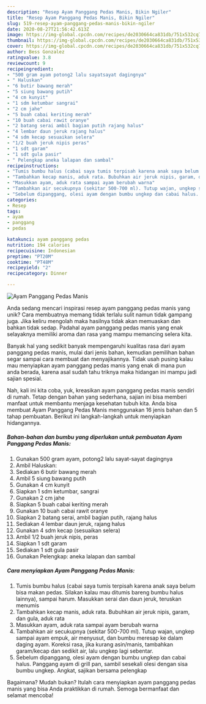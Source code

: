 ```yaml
---
description: "Resep Ayam Panggang Pedas Manis, Bikin Ngiler"
title: "Resep Ayam Panggang Pedas Manis, Bikin Ngiler"
slug: 519-resep-ayam-panggang-pedas-manis-bikin-ngiler
date: 2020-08-27T21:56:42.613Z
image: https://img-global.cpcdn.com/recipes/de2030664ca831db/751x532cq70/ayam-panggang-pedas-manis-foto-resep-utama.jpg
thumbnail: https://img-global.cpcdn.com/recipes/de2030664ca831db/751x532cq70/ayam-panggang-pedas-manis-foto-resep-utama.jpg
cover: https://img-global.cpcdn.com/recipes/de2030664ca831db/751x532cq70/ayam-panggang-pedas-manis-foto-resep-utama.jpg
author: Bess Gonzalez
ratingvalue: 3.8
reviewcount: 9
recipeingredient:
- "500 gram ayam potong2 lalu sayatsayat dagingnya"
- " Haluskan"
- "6 butir bawang merah"
- "5 siung bawang putih"
- "4 cm kunyit"
- "1 sdm ketumbar sangrai"
- "2 cm jahe"
- "5 buah cabai keriting merah"
- "10 buah cabai rawit oranye"
- "2 batang serai ambil bagian putih rajang halus"
- "4 lembar daun jeruk rajang halus"
- "4 sdm kecap sesuaikan selera"
- "1/2 buah jeruk nipis peras"
- "1 sdt garam"
- "1 sdt gula pasir"
- " Pelengkap aneka lalapan dan sambal"
recipeinstructions:
- "Tumis bumbu halus (cabai saya tumis terpisah karena anak saya belum bisa makan pedas. Silakan kalau mau ditumis bareng bumbu halus lainnya), sampai harum. Masukkan serai dan daun jeruk, teruskan menumis"
- "Tambahkan kecap manis, aduk rata. Bubuhkan air jeruk nipis, garam, dan gula, aduk rata"
- "Masukkan ayam, aduk rata sampai ayam berubah warna"
- "Tambahkan air secukupnya (sekitar 500-700 ml). Tutup wajan, ungkep sampai ayam empuk, air menyusut, dan bumbu meresap ke dalam daging ayam. Koreksi rasa, jika kurang asin/manis, tambahkan garam/kecap dan sedikit air, lalu ungkep lagi sebentar."
- "Sebelum dipanggang, olesi ayam dengan bumbu ungkep dan cabai halus. Panggang ayam di grill pan, sambil sesekali olesi dengan sisa bumbu ungkep. Angkat, sajikan bersama pelengkap"
categories:
- Resep
tags:
- ayam
- panggang
- pedas

katakunci: ayam panggang pedas 
nutrition: 194 calories
recipecuisine: Indonesian
preptime: "PT20M"
cooktime: "PT48M"
recipeyield: "2"
recipecategory: Dinner

---
```



![Ayam Panggang Pedas Manis](https://img-global.cpcdn.com/recipes/de2030664ca831db/751x532cq70/ayam-panggang-pedas-manis-foto-resep-utama.jpg)

Anda sedang mencari inspirasi resep ayam panggang pedas manis yang unik? Cara membuatnya memang tidak terlalu sulit namun tidak gampang juga. Jika keliru mengolah maka hasilnya tidak akan memuaskan dan bahkan tidak sedap. Padahal ayam panggang pedas manis yang enak selayaknya memiliki aroma dan rasa yang mampu memancing selera kita.



Banyak hal yang sedikit banyak mempengaruhi kualitas rasa dari ayam panggang pedas manis, mulai dari jenis bahan, kemudian pemilihan bahan segar sampai cara membuat dan menyajikannya. Tidak usah pusing kalau mau menyiapkan ayam panggang pedas manis yang enak di mana pun anda berada, karena asal sudah tahu triknya maka hidangan ini mampu jadi sajian spesial.


Nah, kali ini kita coba, yuk, kreasikan ayam panggang pedas manis sendiri di rumah. Tetap dengan bahan yang sederhana, sajian ini bisa memberi manfaat untuk membantu menjaga kesehatan tubuh kita. Anda bisa membuat Ayam Panggang Pedas Manis menggunakan 16 jenis bahan dan 5 tahap pembuatan. Berikut ini langkah-langkah untuk menyiapkan hidangannya.

<!--inarticleads1-->

##### Bahan-bahan dan bumbu yang diperlukan untuk pembuatan Ayam Panggang Pedas Manis:

1. Gunakan 500 gram ayam, potong2 lalu sayat-sayat dagingnya
1. Ambil  Haluskan:
1. Sediakan 6 butir bawang merah
1. Ambil 5 siung bawang putih
1. Gunakan 4 cm kunyit
1. Siapkan 1 sdm ketumbar, sangrai
1. Gunakan 2 cm jahe
1. Siapkan 5 buah cabai keriting merah
1. Gunakan 10 buah cabai rawit oranye
1. Siapkan 2 batang serai, ambil bagian putih, rajang halus
1. Sediakan 4 lembar daun jeruk, rajang halus
1. Gunakan 4 sdm kecap (sesuaikan selera)
1. Ambil 1/2 buah jeruk nipis, peras
1. Siapkan 1 sdt garam
1. Sediakan 1 sdt gula pasir
1. Gunakan  Pelengkap: aneka lalapan dan sambal




<!--inarticleads2-->

##### Cara menyiapkan Ayam Panggang Pedas Manis:

1. Tumis bumbu halus (cabai saya tumis terpisah karena anak saya belum bisa makan pedas. Silakan kalau mau ditumis bareng bumbu halus lainnya), sampai harum. Masukkan serai dan daun jeruk, teruskan menumis
1. Tambahkan kecap manis, aduk rata. Bubuhkan air jeruk nipis, garam, dan gula, aduk rata
1. Masukkan ayam, aduk rata sampai ayam berubah warna
1. Tambahkan air secukupnya (sekitar 500-700 ml). Tutup wajan, ungkep sampai ayam empuk, air menyusut, dan bumbu meresap ke dalam daging ayam. Koreksi rasa, jika kurang asin/manis, tambahkan garam/kecap dan sedikit air, lalu ungkep lagi sebentar.
1. Sebelum dipanggang, olesi ayam dengan bumbu ungkep dan cabai halus. Panggang ayam di grill pan, sambil sesekali olesi dengan sisa bumbu ungkep. Angkat, sajikan bersama pelengkap




Bagaimana? Mudah bukan? Itulah cara menyiapkan ayam panggang pedas manis yang bisa Anda praktikkan di rumah. Semoga bermanfaat dan selamat mencoba!
